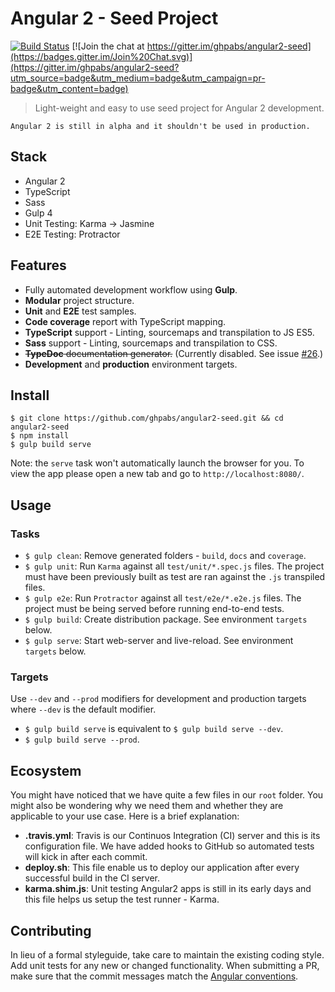 # Angular 2 - Seed Project

[![Build Status](https://travis-ci.org/ghpabs/angular2-seed.svg)](https://travis-ci.org/ghpabs/angular2-seed)
[![Join the chat at https://gitter.im/ghpabs/angular2-seed](https://badges.gitter.im/Join%20Chat.svg)](https://gitter.im/ghpabs/angular2-seed?utm_source=badge&utm_medium=badge&utm_campaign=pr-badge&utm_content=badge)

> Light-weight and easy to use seed project for Angular 2 development.

```
Angular 2 is still in alpha and it shouldn't be used in production.
```

## Stack
- Angular 2
- TypeScript
- Sass
- Gulp 4
- Unit Testing: Karma -> Jasmine
- E2E Testing: Protractor

## Features
- Fully automated development workflow using **Gulp**.
- **Modular** project structure.
- **Unit** and **E2E** test samples.
- **Code coverage** report with TypeScript mapping.
- **TypeScript** support - Linting, sourcemaps and transpilation to JS ES5.
- **Sass** support - Linting, sourcemaps and transpilation to CSS.
- ~~**TypeDoc** documentation generator.~~ (Currently disabled. See issue [#26](https://github.com/ghpabs/angular2-seed/issues/26).)
- **Development** and **production** environment targets.


## Install
```
$ git clone https://github.com/ghpabs/angular2-seed.git && cd angular2-seed
$ npm install
$ gulp build serve
```

Note: the `serve` task won't automatically launch the browser for you.
To view the app please open a new tab and go to `http://localhost:8080/`.

## Usage
### Tasks
- `$ gulp clean`: Remove generated folders - `build`, `docs` and `coverage`.
- `$ gulp unit`: Run `Karma` against all `test/unit/*.spec.js` files. The project must have been previously built as test are ran against the `.js` transpiled files.
- `$ gulp e2e`: Run `Protractor` against all `test/e2e/*.e2e.js` files. The project must be being served before running end-to-end tests.
- `$ gulp build`: Create distribution package. See environment `targets` below.
- `$ gulp serve`: Start web-server and live-reload. See environment `targets` below.

### Targets
Use `--dev` and `--prod` modifiers for development and production targets where `--dev` is the default modifier.

- `$ gulp build serve` is equivalent to `$ gulp build serve --dev`.
- `$ gulp build serve --prod`.

## Ecosystem
You might have noticed that we have quite a few files in our `root` folder. You might also be wondering why we need them and whether they are applicable to your use case. Here is a brief explanation:

- **.travis.yml**: Travis is our Continuos Integration (CI) server and this is its configuration file. We have added hooks to GitHub so automated tests will kick in after each commit.
- **deploy.sh**: This file enable us to deploy our application after every successful build in the CI server.
- **karma.shim.js**: Unit testing Angular2 apps is still in its early days and this file helps us setup the test runner - Karma.

## Contributing
In lieu of a formal styleguide, take care to maintain the existing coding style. Add unit tests for any new or changed functionality. When submitting a PR, make sure that the commit messages match the [Angular conventions](https://github.com/angular/angular/blob/master/CONTRIBUTING.md#commit-message-format).
